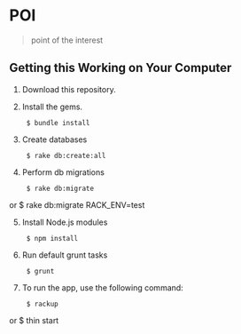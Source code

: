 POI
===
> point of the interest

## Getting this Working on Your Computer

1. Download this repository.

2. Install the gems.

        $ bundle install

3. Create databases

        $ rake db:create:all

4. Perform db migrations

        $ rake db:migrate
  or
        $ rake db:migrate RACK_ENV=test

5. Install Node.js modules

        $ npm install

6. Run default grunt tasks

        $ grunt

7. To run the app, use the following command:

        $ rackup
  or
        $ thin start
